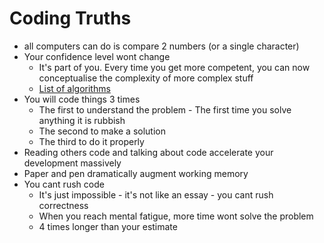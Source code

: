 Coding Truths
=============

* all computers can do is compare 2 numbers (or a single character)
* Your confidence level wont change
    * It's part of you. Every time you get more competent, you can now conceptualise the complexity of more complex stuff
    * [List of algorithms](https://en.wikipedia.org/wiki/List_of_algorithms)
* You will code things 3 times
    * The first to understand the problem - The first time you solve anything it is rubbish
    * The second to make a solution
    * The third to do it properly
* Reading others code and talking about code accelerate your development massively
* Paper and pen dramatically augment working memory
* You cant rush code
    * It's just impossible - it's not like an essay - you cant rush correctness
    * When you reach mental fatigue, more time wont solve the problem
    * 4 times longer than your estimate
